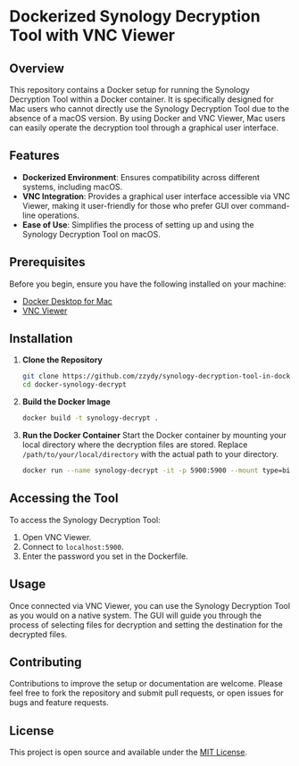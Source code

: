 # Dockerized Synology Decryption Tool with VNC Viewer

## Overview
This repository contains a Docker setup for running the Synology Decryption Tool within a Docker container. It is specifically designed for Mac users who cannot directly use the Synology Decryption Tool due to the absence of a macOS version. By using Docker and VNC Viewer, Mac users can easily operate the decryption tool through a graphical user interface.

## Features
- **Dockerized Environment**: Ensures compatibility across different systems, including macOS.
- **VNC Integration**: Provides a graphical user interface accessible via VNC Viewer, making it user-friendly for those who prefer GUI over command-line operations.
- **Ease of Use**: Simplifies the process of setting up and using the Synology Decryption Tool on macOS.

## Prerequisites
Before you begin, ensure you have the following installed on your machine:
- [Docker Desktop for Mac](https://www.docker.com/products/docker-desktop)
- [VNC Viewer](https://www.realvnc.com/en/connect/download/viewer/)

## Installation
1. **Clone the Repository**
   ```bash
   git clone https://github.com/zzydy/synology-decryption-tool-in-docker.git
   cd docker-synology-decrypt
   ```

2. **Build the Docker Image**
   ```bash
   docker build -t synology-decrypt .
   ```

3. **Run the Docker Container**
   Start the Docker container by mounting your local directory where the decryption files are stored. Replace `/path/to/your/local/directory` with the actual path to your directory.
   ```bash
   docker run --name synology-decrypt -it -p 5900:5900 --mount type=bind,source=/path/to/your/local/directory,target=/mnt synology-decrypt
   ```


## Accessing the Tool
To access the Synology Decryption Tool:
1. Open VNC Viewer.
2. Connect to `localhost:5900`.
3. Enter the password you set in the Dockerfile.

## Usage
Once connected via VNC Viewer, you can use the Synology Decryption Tool as you would on a native system. The GUI will guide you through the process of selecting files for decryption and setting the destination for the decrypted files.

## Contributing
Contributions to improve the setup or documentation are welcome. Please feel free to fork the repository and submit pull requests, or open issues for bugs and feature requests.

## License
This project is open source and available under the [MIT License](LICENSE).
